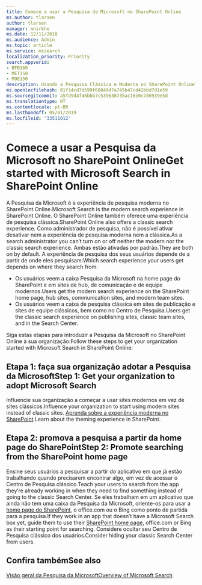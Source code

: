 ```yaml
---
title: Comece a usar a Pesquisa da Microsoft no SharePoint Online
ms.author: tlarsen
author: tlarsen
manager: mnirkhe
ms.date: 12/11/2018
ms.audience: Admin
ms.topic: article
ms.service: mssearch
localization_priority: Priority
search.appverid:
- BFB160
- MET150
- MOE150
description: Usando a Pesquisa Clássica e Moderna no SharePoint Online?
ms.openlocfilehash: 01f14cd7d599f68849d7a745b47cd42bbd7d1e59
ms.sourcegitcommit: a5fd9d4f46bbb7c539630735ac16e0c786939e5d
ms.translationtype: HT
ms.contentlocale: pt-BR
ms.lasthandoff: 05/01/2019
ms.locfileid: "33511012"
---
```

# <a name="get-started-with-microsoft-search-in-sharepoint-online"></a><span data-ttu-id="5e08f-103">Comece a usar a Pesquisa da Microsoft no SharePoint Online</span><span class="sxs-lookup"><span data-stu-id="5e08f-103">Get started with Microsoft Search in SharePoint Online</span></span>

<span data-ttu-id="5e08f-104">A Pesquisa da Microsoft é a experiência de pesquisa moderna no SharePoint Online.</span><span class="sxs-lookup"><span data-stu-id="5e08f-104">Microsoft Search is the modern search experience in SharePoint Online.</span></span> <span data-ttu-id="5e08f-105">O SharePoint Online também oferece uma experiência de pesquisa clássica.</span><span class="sxs-lookup"><span data-stu-id="5e08f-105">SharePoint Online also offers a classic search experience.</span></span> <span data-ttu-id="5e08f-106">Como administrador de pesquisa, não é possível ativar desativar nem a experiência de pesquisa moderna nem a clássica.</span><span class="sxs-lookup"><span data-stu-id="5e08f-106">As a search administrator you can’t turn on or off neither the modern nor the classic search experience.</span></span> <span data-ttu-id="5e08f-107">Ambas estão ativadas por padrão.</span><span class="sxs-lookup"><span data-stu-id="5e08f-107">They are both on by default.</span></span> <span data-ttu-id="5e08f-108">A experiência de pesquisa dos seus usuários depende de a partir de onde eles pesquisam:</span><span class="sxs-lookup"><span data-stu-id="5e08f-108">Which search experience your users get depends on where they search from:</span></span>

- <span data-ttu-id="5e08f-109">Os usuários veem a caixa Pesquisa da Microsoft na home page do SharePoint e em sites de hub, de comunicação e de equipe modernos.</span><span class="sxs-lookup"><span data-stu-id="5e08f-109">Users get the modern search experience on the SharePoint home page, hub sites, communication sites, and modern team sites.</span></span> 
- <span data-ttu-id="5e08f-110">Os usuários veem a caixa de pesquisa clássica em sites de publicação e sites de equipe clássicos, bem como no Centro de Pesquisa.</span><span class="sxs-lookup"><span data-stu-id="5e08f-110">Users get the classic search experience on publishing sites, classic team sites, and in the Search Center.</span></span>

<span data-ttu-id="5e08f-111">Siga estas etapas para introduzir a Pesquisa da Microsoft no SharePoint Online à sua organização:</span><span class="sxs-lookup"><span data-stu-id="5e08f-111">Follow these steps to get your organization started with Microsoft Search in SharePoint Online:</span></span> 
## <a name="step-1-get-your-organization-to-adopt-microsoft-search"></a><span data-ttu-id="5e08f-112">Etapa 1: faça sua organização adotar a Pesquisa da Microsoft</span><span class="sxs-lookup"><span data-stu-id="5e08f-112">Step 1: Get your organization to adopt Microsoft Search</span></span> 
<span data-ttu-id="5e08f-113">Influencie sua organização a começar a usar sites modernos em vez de sites clássicos.</span><span class="sxs-lookup"><span data-stu-id="5e08f-113">Influence your organization to start using modern sites instead of classic sites.</span></span> <span data-ttu-id="5e08f-114">[Aprenda sobre a experiência moderna no SharePoint](https://support.office.com/article/SharePoint-classic-and-modern-experiences-5725c103-505d-4a6e-9350-300d3ec7d73f).</span><span class="sxs-lookup"><span data-stu-id="5e08f-114">Learn about the theming experience in SharePoint.</span></span>
## <a name="step-2-promote-searching-from-the-sharepoint-home-page"></a><span data-ttu-id="5e08f-115">Etapa 2: promova a pesquisa a partir da home page do SharePoint</span><span class="sxs-lookup"><span data-stu-id="5e08f-115">Step 2: Promote searching from the SharePoint home page</span></span> 
<span data-ttu-id="5e08f-116">Ensine seus usuários a pesquisar a partir do aplicativo em que já estão trabalhando quando precisarem encontrar algo, em vez de acessar o Centro de Pesquisa clássico.</span><span class="sxs-lookup"><span data-stu-id="5e08f-116">Teach your users to search from the app they’re already working in when they need to find something instead of going to the classic Search Center.</span></span> <span data-ttu-id="5e08f-117">Se eles trabalham em um aplicativo que ainda não tem uma caixa da Pesquisa da Microsoft, oriente-os para usar a [home page do SharePoint](https://microsoft.sharepoint.com/_layouts/15/sharepoint.aspx), o office.com ou o Bing como ponto de partida para a pesquisa.</span><span class="sxs-lookup"><span data-stu-id="5e08f-117">If they work in an app that doesn’t have a Microsoft Search box yet, guide them to use their [SharePoint home page](https://microsoft.sharepoint.com/_layouts/15/sharepoint.aspx), office.com or Bing as their starting point for searching.</span></span> <span data-ttu-id="5e08f-118">Considere ocultar seu Centro de Pesquisa clássico dos usuários.</span><span class="sxs-lookup"><span data-stu-id="5e08f-118">Consider hiding your classic Search Center from users.</span></span>

## <a name="see-also"></a><span data-ttu-id="5e08f-119">Confira também</span><span class="sxs-lookup"><span data-stu-id="5e08f-119">See also</span></span>
[<span data-ttu-id="5e08f-120">Visão geral da Pesquisa da Microsoft</span><span class="sxs-lookup"><span data-stu-id="5e08f-120">Overview of Microsoft Search</span></span>](overview-microsoft-search.md)
